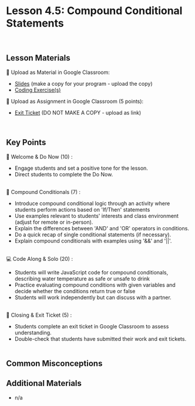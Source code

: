 # Lesson 4.5: Compound Conditional Statements

<br>

## Lesson Materials

📖 Upload as Material in Google Classroom:
- [Slides](https://docs.google.com/presentation/d/1-teVsLN9Kk0pnOTteQDj-pb1AgexrfhkRim3eNotGms/edit?usp=sharing) (make a copy for your program - upload the copy)
- [Coding Exercise(s)]()

📝 Upload as Assignment in Google Classroom (5 points):
- [Exit Ticket](https://forms.gle/n9f96DfJ9LHkg6SN9) (DO NOT MAKE A COPY - upload as link)

<br>


## Key Points

👋 Welcome & Do Now (10) :
- Engage students and set a positive tone for the lesson.
- Direct students to complete the Do Now.<br><br>

🔀 Compound Conditionals (7) :
- Introduce compound conditional logic through an activity where students perform actions based on 'If/Then' statements
- Use examples relevant to students' interests and class environment (adjust for remote or in-person).
- Explain the differences between 'AND' and 'OR' operators in conditions.
- Do a quick recap of single conditional statements (if necessary).
- Explain compound conditionals with examples using '&&' and '||'.<br><br>

💻 Code Along & Solo (20) : 
- Students will write JavaScript code for compound conditionals, describing water temperature as safe or unsafe to drink
- Practice evaluating compound conditions with given variables and decide whether the conditions return true or false
- Students will work independently but can discuss with a partner.<br><br>

👋 Closing & Exit Ticket (5) : 
- Students complete an exit ticket in Google Classroom to assess understanding.
- Double-check that students have submitted their work and exit tickets.<br><br>


## Common Misconceptions


## Additional Materials
- n/a